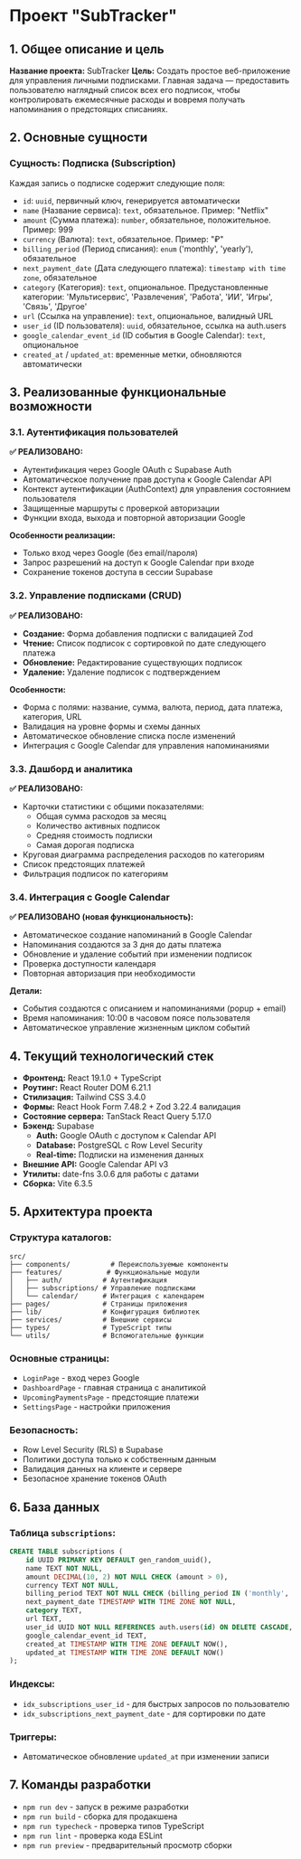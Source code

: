 # Проект "SubTracker"

## 1. Общее описание и цель

**Название проекта:** SubTracker
**Цель:** Создать простое веб-приложение для управления личными подписками. Главная задача — предоставить пользователю наглядный список всех его подписок, чтобы контролировать ежемесячные расходы и вовремя получать напоминания о предстоящих списаниях.

## 2. Основные сущности

### Сущность: Подписка (Subscription)

Каждая запись о подписке содержит следующие поля:

- `id`: `uuid`, первичный ключ, генерируется автоматически
- `name` (Название сервиса): `text`, обязательное. Пример: "Netflix"
- `amount` (Сумма платежа): `number`, обязательное, положительное. Пример: 999
- `currency` (Валюта): `text`, обязательное. Пример: "₽"
- `billing_period` (Период списания): `enum` ('monthly', 'yearly'), обязательное
- `next_payment_date` (Дата следующего платежа): `timestamp with time zone`, обязательное
- `category` (Категория): `text`, опциональное. Предустановленные категории: 'Мультисервис', 'Развлечения', 'Работа', 'ИИ', 'Игры', 'Связь', 'Другое'
- `url` (Ссылка на управление): `text`, опциональное, валидный URL
- `user_id` (ID пользователя): `uuid`, обязательное, ссылка на auth.users
- `google_calendar_event_id` (ID события в Google Calendar): `text`, опциональное
- `created_at` / `updated_at`: временные метки, обновляются автоматически

## 3. Реализованные функциональные возможности

### 3.1. Аутентификация пользователей

**✅ РЕАЛИЗОВАНО:**
- Аутентификация через Google OAuth с Supabase Auth
- Автоматическое получение прав доступа к Google Calendar API
- Контекст аутентификации (AuthContext) для управления состоянием пользователя  
- Защищенные маршруты с проверкой авторизации
- Функции входа, выхода и повторной авторизации Google

**Особенности реализации:**
- Только вход через Google (без email/пароля)
- Запрос разрешений на доступ к Google Calendar при входе
- Сохранение токенов доступа в сессии Supabase

### 3.2. Управление подписками (CRUD)

**✅ РЕАЛИЗОВАНО:**
- **Создание:** Форма добавления подписки с валидацией Zod
- **Чтение:** Список подписок с сортировкой по дате следующего платежа
- **Обновление:** Редактирование существующих подписок
- **Удаление:** Удаление подписок с подтверждением

**Особенности:**
- Форма с полями: название, сумма, валюта, период, дата платежа, категория, URL
- Валидация на уровне формы и схемы данных
- Автоматическое обновление списка после изменений
- Интеграция с Google Calendar для управления напоминаниями

### 3.3. Дашборд и аналитика

**✅ РЕАЛИЗОВАНО:**
- Карточки статистики с общими показателями:
  - Общая сумма расходов за месяц
  - Количество активных подписок
  - Средняя стоимость подписки
  - Самая дорогая подписка
- Круговая диаграмма распределения расходов по категориям
- Список предстоящих платежей
- Фильтрация подписок по категориям

### 3.4. Интеграция с Google Calendar

**✅ РЕАЛИЗОВАНО (новая функциональность):**
- Автоматическое создание напоминаний в Google Calendar
- Напоминания создаются за 3 дня до даты платежа
- Обновление и удаление событий при изменении подписок
- Проверка доступности календаря
- Повторная авторизация при необходимости

**Детали:**
- События создаются с описанием и напоминаниями (popup + email)
- Время напоминания: 10:00 в часовом поясе пользователя
- Автоматическое управление жизненным циклом событий

## 4. Текущий технологический стек

- **Фронтенд:** React 19.1.0 + TypeScript
- **Роутинг:** React Router DOM 6.21.1
- **Стилизация:** Tailwind CSS 3.4.0
- **Формы:** React Hook Form 7.48.2 + Zod 3.22.4 валидация
- **Состояние сервера:** TanStack React Query 5.17.0
- **Бэкенд:** Supabase
  - **Auth:** Google OAuth с доступом к Calendar API
  - **Database:** PostgreSQL с Row Level Security
  - **Real-time:** Подписки на изменения данных
- **Внешние API:** Google Calendar API v3
- **Утилиты:** date-fns 3.0.6 для работы с датами
- **Сборка:** Vite 6.3.5

## 5. Архитектура проекта

### Структура каталогов:
```
src/
├── components/          # Переиспользуемые компоненты
├── features/           # Функциональные модули
│   ├── auth/          # Аутентификация
│   ├── subscriptions/ # Управление подписками
│   └── calendar/      # Интеграция с календарем
├── pages/             # Страницы приложения
├── lib/               # Конфигурация библиотек
├── services/          # Внешние сервисы
├── types/             # TypeScript типы
└── utils/             # Вспомогательные функции
```

### Основные страницы:
- `LoginPage` - вход через Google
- `DashboardPage` - главная страница с аналитикой
- `UpcomingPaymentsPage` - предстоящие платежи
- `SettingsPage` - настройки приложения

### Безопасность:
- Row Level Security (RLS) в Supabase
- Политики доступа только к собственным данным
- Валидация данных на клиенте и сервере
- Безопасное хранение токенов OAuth

## 6. База данных

### Таблица `subscriptions`:
```sql
CREATE TABLE subscriptions (
    id UUID PRIMARY KEY DEFAULT gen_random_uuid(),
    name TEXT NOT NULL,
    amount DECIMAL(10, 2) NOT NULL CHECK (amount > 0),
    currency TEXT NOT NULL,
    billing_period TEXT NOT NULL CHECK (billing_period IN ('monthly', 'yearly')),
    next_payment_date TIMESTAMP WITH TIME ZONE NOT NULL,
    category TEXT,
    url TEXT,
    user_id UUID NOT NULL REFERENCES auth.users(id) ON DELETE CASCADE,
    google_calendar_event_id TEXT,
    created_at TIMESTAMP WITH TIME ZONE DEFAULT NOW(),
    updated_at TIMESTAMP WITH TIME ZONE DEFAULT NOW()
);
```
### Индексы:
- `idx_subscriptions_user_id` - для быстрых запросов по пользователю
- `idx_subscriptions_next_payment_date` - для сортировки по дате

### Триггеры:
- Автоматическое обновление `updated_at` при изменении записи

## 7. Команды разработки
- `npm run dev` - запуск в режиме разработки
- `npm run build` - сборка для продакшена
- `npm run typecheck` - проверка типов TypeScript
- `npm run lint` - проверка кода ESLint
- `npm run preview` - предварительный просмотр сборки